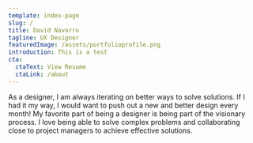 ```yaml
---
template: index-page
slug: /
title: David Navarro
tagline: UX Designer
featuredImage: /assets/portfolioprofile.png
introduction: This is a test
cta:
  ctaText: View Resume
  ctaLink: /about
---
```

As a designer, I am always iterating on better ways to solve solutions. If I had it my way, I would want to push out a new and better design every month! My favorite part of being a designer is being part of the visionary process. I love being able to solve complex problems and collaborating close to project managers to achieve effective solutions.